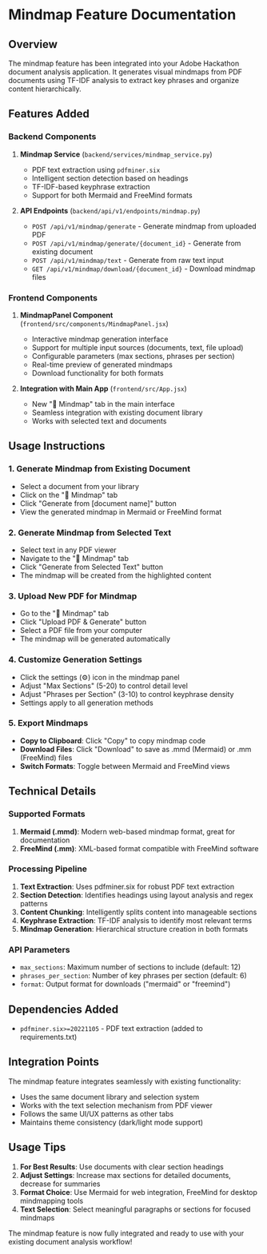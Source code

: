 # Mindmap Feature Documentation

## Overview
The mindmap feature has been integrated into your Adobe Hackathon document analysis application. It generates visual mindmaps from PDF documents using TF-IDF analysis to extract key phrases and organize content hierarchically.

## Features Added

### Backend Components
1. **Mindmap Service** (`backend/services/mindmap_service.py`)
   - PDF text extraction using `pdfminer.six`
   - Intelligent section detection based on headings
   - TF-IDF-based keyphrase extraction
   - Support for both Mermaid and FreeMind formats

2. **API Endpoints** (`backend/api/v1/endpoints/mindmap.py`)
   - `POST /api/v1/mindmap/generate` - Generate mindmap from uploaded PDF
   - `POST /api/v1/mindmap/generate/{document_id}` - Generate from existing document
   - `POST /api/v1/mindmap/text` - Generate from raw text input
   - `GET /api/v1/mindmap/download/{document_id}` - Download mindmap files

### Frontend Components
1. **MindmapPanel Component** (`frontend/src/components/MindmapPanel.jsx`)
   - Interactive mindmap generation interface
   - Support for multiple input sources (documents, text, file upload)
   - Configurable parameters (max sections, phrases per section)
   - Real-time preview of generated mindmaps
   - Download functionality for both formats

2. **Integration with Main App** (`frontend/src/App.jsx`)
   - New "🧠 Mindmap" tab in the main interface
   - Seamless integration with existing document library
   - Works with selected text and documents

## Usage Instructions

### 1. Generate Mindmap from Existing Document
- Select a document from your library
- Click on the "🧠 Mindmap" tab
- Click "Generate from [document name]" button
- View the generated mindmap in Mermaid or FreeMind format

### 2. Generate Mindmap from Selected Text
- Select text in any PDF viewer
- Navigate to the "🧠 Mindmap" tab
- Click "Generate from Selected Text" button
- The mindmap will be created from the highlighted content

### 3. Upload New PDF for Mindmap
- Go to the "🧠 Mindmap" tab
- Click "Upload PDF & Generate" button
- Select a PDF file from your computer
- The mindmap will be generated automatically

### 4. Customize Generation Settings
- Click the settings (⚙️) icon in the mindmap panel
- Adjust "Max Sections" (5-20) to control detail level
- Adjust "Phrases per Section" (3-10) to control keyphrase density
- Settings apply to all generation methods

### 5. Export Mindmaps
- **Copy to Clipboard**: Click "Copy" to copy mindmap code
- **Download Files**: Click "Download" to save as .mmd (Mermaid) or .mm (FreeMind) files
- **Switch Formats**: Toggle between Mermaid and FreeMind views

## Technical Details

### Supported Formats
1. **Mermaid (.mmd)**: Modern web-based mindmap format, great for documentation
2. **FreeMind (.mm)**: XML-based format compatible with FreeMind software

### Processing Pipeline
1. **Text Extraction**: Uses pdfminer.six for robust PDF text extraction
2. **Section Detection**: Identifies headings using layout analysis and regex patterns
3. **Content Chunking**: Intelligently splits content into manageable sections
4. **Keyphrase Extraction**: TF-IDF analysis to identify most relevant terms
5. **Mindmap Generation**: Hierarchical structure creation in both formats

### API Parameters
- `max_sections`: Maximum number of sections to include (default: 12)
- `phrases_per_section`: Number of key phrases per section (default: 6)
- `format`: Output format for downloads ("mermaid" or "freemind")

## Dependencies Added
- `pdfminer.six>=20221105` - PDF text extraction (added to requirements.txt)

## Integration Points
The mindmap feature integrates seamlessly with existing functionality:
- Uses the same document library and selection system
- Works with the text selection mechanism from PDF viewer
- Follows the same UI/UX patterns as other tabs
- Maintains theme consistency (dark/light mode support)

## Usage Tips
1. **For Best Results**: Use documents with clear section headings
2. **Adjust Settings**: Increase max sections for detailed documents, decrease for summaries
3. **Format Choice**: Use Mermaid for web integration, FreeMind for desktop mindmapping tools
4. **Text Selection**: Select meaningful paragraphs or sections for focused mindmaps

The mindmap feature is now fully integrated and ready to use with your existing document analysis workflow!
